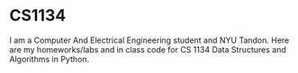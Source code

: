 # CS1134
I am a Computer And Electrical Engineering student and NYU Tandon. Here are my homeworks/labs and in class code for CS 1134 Data Structures and Algorithms in Python. 
